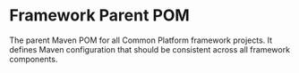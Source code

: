 # Framework Parent POM

The parent Maven POM for all Common Platform framework projects. It defines Maven configuration that
should be consistent across all framework components.
